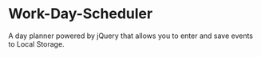 # Work-Day-Scheduler
A day planner powered by jQuery that allows you to enter and save events to Local Storage.
